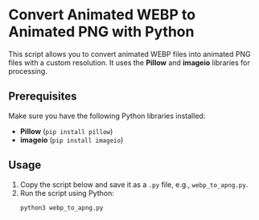 # Convert Animated WEBP to Animated PNG with Python

This script allows you to convert animated WEBP files into animated PNG files with a custom resolution. It uses the **Pillow** and **imageio** libraries for processing.

## Prerequisites

Make sure you have the following Python libraries installed:
- **Pillow** (`pip install pillow`)
- **imageio** (`pip install imageio`)

## Usage

1. Copy the script below and save it as a `.py` file, e.g., `webp_to_apng.py`.
2. Run the script using Python:
   ```bash
   python3 webp_to_apng.py
   ```

